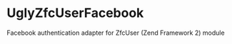UglyZfcUserFacebook
===================

Facebook authentication adapter for ZfcUser (Zend Framework 2) module
